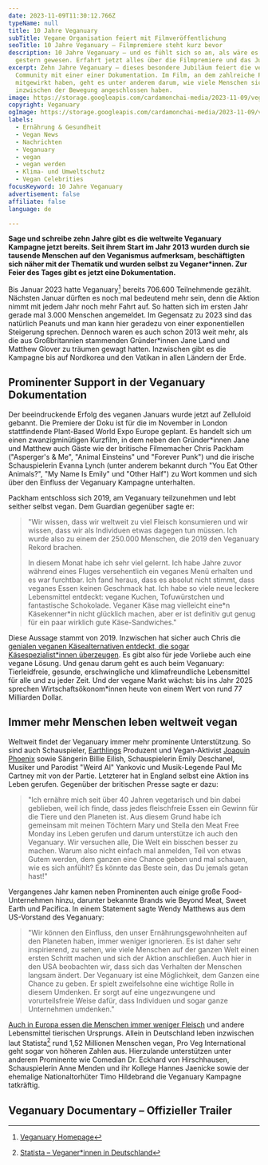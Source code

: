 ```yaml
---
date: 2023-11-09T11:30:12.766Z
typeName: null
title: 10 Jahre Veganuary
subTitle: Vegane Organisation feiert mit Filmveröffentlichung
seoTitle: 10 Jahre Veganuary – Filmpremiere steht kurz bevor
description: 10 Jahre Veganuary – und es fühlt sich so an, als wäre es erst
  gestern gewesen. Erfahrt jetzt alles über die Filmpremiere und das Jubiläum!
excerpt: Zehn Jahre Veganuary – dieses besondere Jubiläum feiert die vegane
  Community mit einer einer Dokumentation. Im Film, an dem zahlreiche Prominente
  mitgewirkt haben, geht es unter anderem darum, wie viele Menschen sich
  inzwischen der Bewegung angeschlossen haben.
image: https://storage.googleapis.com/cardamonchai-media/2023-11-09/veganuary-dokumentation-1-jpg-imagine-181818_7f7668_1024_768/640.webp
copyright: Veganuary
ogImage: https://storage.googleapis.com/cardamonchai-media/2023-11-09/veganuary-dokumentation-og-jpg-imagine-d8c8a8_807768_1200_628/640.webp
labels:
  - Ernährung & Gesundheit
  - Vegan News
  - Nachrichten
  - Veganuary
  - vegan
  - vegan werden
  - Klima- und Umweltschutz
  - Vegan Celebrities
focusKeyword: 10 Jahre Veganuary
advertisement: false
affiliate: false
language: de

---
```


**Sage und schreibe zehn Jahre gibt es die weltweite Veganuary Kampagne jetzt bereits. Seit ihrem Start im Jahr 2013 wurden durch sie tausende Menschen auf den Veganismus aufmerksam, beschäftigten sich näher mit der Thematik und wurden selbst zu Veganer\*innen. Zur Feier des Tages gibt es jetzt eine Dokumentation.**

Bis Januar 2023 hatte Veganuary[^1] bereits 706.600 Teilnehmende gezählt. Nächsten Januar dürften es noch mal bedeutend mehr sein, denn die Aktion nimmt mit jedem Jahr noch mehr Fahrt auf. So hatten sich im ersten Jahr gerade mal 3.000 Menschen angemeldet. Im Gegensatz zu 2023 sind das natürlich Peanuts und man kann hier geradezu von einer exponentiellen Steigerung sprechen. Dennoch waren es auch schon 2013 weit mehr, als die aus Großbritannien stammenden Gründer\*innen Jane Land und Matthew Glover zu träumen gewagt hatten. Inzwischen gibt es die Kampagne bis auf Nordkorea und den Vatikan in allen Ländern der Erde.

## Prominenter Support in der Veganuary Dokumentation

Der beeindruckende Erfolg des veganen Januars wurde jetzt auf Zelluloid gebannt. Die Premiere der Doku ist für die im November in London stattfindende Plant-Based World Expo Europe geplant. Es handelt sich um einen zwanzigminütigen Kurzfilm, in dem neben den Gründer\*innen Jane und Matthew auch Gäste wie der britische Filmemacher Chris Packham ("Asperger's & Me", "Animal Einsteins" und "Forever Punk") und die irische Schauspielerin Evanna Lynch (unter anderem bekannt durch "You Eat Other Animals?", "My Name Is Emily" und "Other Half") zu Wort kommen und sich über den Einfluss der Veganuary Kampagne unterhalten.

Packham entschloss sich 2019, am Veganuary teilzunehmen und lebt seither selbst vegan. Dem Guardian gegenüber sagte er:

> "Wir wissen, dass wir weltweit zu viel Fleisch konsumieren und wir wissen, dass wir als Individuen etwas dagegen tun müssen. Ich wurde also zu einem der 250.000 Menschen, die 2019 den Veganuary Rekord brachen.
>
> In diesem Monat habe ich sehr viel gelernt. Ich habe Jahre zuvor während eines Fluges versehentlich ein veganes Menü erhalten und es war furchtbar. Ich fand heraus, dass es absolut nicht stimmt, dass veganes Essen keinen Geschmack hat. Ich habe so viele neue leckere Lebensmittel entdeckt: vegane Kuchen, Tofuwürstchen und fantastische Schokolade. Veganer Käse mag vielleicht eine\*n Käsekenner\*in nicht glücklich machen, aber er ist definitiv gut genug für ein paar wirklich gute Käse-Sandwiches."

Diese Aussage stammt von 2019. Inzwischen hat sicher auch Chris die [genialen veganen Käsealternativen entdeckt, die sogar Käsespezialist\*innen überzeugen](/2023/10/vegane-kaesealternativen-dr-mannahs/). Es gibt also für jede Vorliebe auch eine vegane Lösung. Und genau darum geht es auch beim Veganuary: Tierleidfreie, gesunde, erschwingliche und klimafreundliche Lebensmittel für alle und zu jeder Zeit. Und der vegane Markt wächst: bis ins Jahr 2025 sprechen Wirtschaftsökonom\*innen heute von einem Wert von rund 77 Milliarden Dollar.

## Immer mehr Menschen leben weltweit vegan

Weltweit findet der Veganuary immer mehr prominente Unterstützung. So sind auch Schauspieler, [Earthlings](/2020/07/earthlings/) Produzent und Vegan-Aktivist [Joaquin Phoenix](/tag/joaquin-phoenix) sowie Sängerin Billie Eilish, Schauspielerin Emily Deschanel, Musiker und Parodist "Weird Al" Yankovic und Musik-Legende Paul Mc Cartney mit von der Partie. Letzterer hat in England selbst eine Aktion ins Leben gerufen. Gegenüber der britischen Presse sagte er dazu:

> "Ich ernähre mich seit über 40 Jahren vegetarisch und bin dabei geblieben, weil ich finde, dass jedes fleischfreie Essen ein Gewinn für die Tiere und den Planeten ist. Aus diesem Grund habe ich gemeinsam mit meinen Töchtern Mary und Stella den Meat Free Monday ins Leben gerufen und darum unterstütze ich auch den Veganuary. Wir versuchen alle, Die Welt ein bisschen besser zu machen. Warum also nicht einfach mal anmelden, Teil von etwas Gutem werden, dem ganzen eine Chance geben und mal schauen, wie es sich anfühlt? Es könnte das Beste sein, das Du jemals getan hast!"

Vergangenes Jahr kamen neben Prominenten auch einige große Food-Unternehmen hinzu, darunter bekannte Brands wie Beyond Meat, Sweet Earth und Pacifica. In einem Statement sagte Wendy Matthews aus dem US-Vorstand des Veganuary:

> "Wir können den Einfluss, den unser Ernährungsgewohnheiten auf den Planeten haben, immer weniger ignorieren. Es ist daher sehr inspirierend, zu sehen, wie viele Menschen auf der ganzen Welt einen ersten Schritt machen und sich der Aktion anschließen. Auch hier in den USA beobachten wir, dass sich das Verhalten der Menschen langsam ändert. Der Veganuary ist eine Möglichkeit, dem Ganzen eine Chance zu geben. Er spielt zweifelsohne eine wichtige Rolle in diesem Umdenken. Er sorgt auf eine ungezwungene und vorurteilsfreie Weise dafür, dass Individuen und sogar ganze Unternehmen umdenken."

[Auch in Europa essen die Menschen immer weniger Fleisch](/2021/11/wir-essen-weniger-fleisch/) und andere Lebensmittel tierischen Ursprungs. Allein in Deutschland leben inzwischen laut Statista[^2] rund 1,52 Millionen Menschen vegan, Pro Veg International geht sogar von höheren Zahlen aus. Hierzulande unterstützen unter anderem Prominente wie Comedian Dr. Eckhard von Hirschhausen, Schauspielerin Anne Menden und ihr Kollege Hannes Jaenicke sowie der ehemalige Nationaltorhüter Timo Hildebrand die Veganuary Kampagne tatkräftig.

## Veganuary Documentary – Offizieller Trailer

<YouTube id="NUhkj-YRAhk" />

[^1]: [Veganuary Homepage](https://veganuary.com/de/)
[^2]: [Statista – Veganer\*innen in Deutschland](https://de.statista.com/statistik/daten/studie/445155/umfrage/umfrage-in-deutschland-zur-anzahl-der-veganer/)
[^3]: [Pro Veg International – "Anzahl der vegan, vegetarisch und flexitarisch lebenden Menschen in Deutschland"](https://proveg.com/de/ernaehrung/anzahl-vegan-vegetarischer-menschen/)
